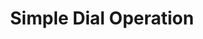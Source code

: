 ---
  id: "83"
  fieldLayoutId: "89"
  uid: "6ada54fc-dcc2-468b-9ad2-4baeec2be6b7"
  enabled: "1"
  archived: "0"
  dateCreated: "2017-09-30 21:31:03"
  dateUpdated: "2019-04-01 17:49:56"
  siteSettingsId: "83"
  slug: "dial-operation"
  siteId: "1"
  uri: "patterns/else/entry/dial-operation"
  enabledForSite: "1"
  sectionId: "2"
  typeId: "2"
  authorId: "1"
  postDate: "2017-09-30 21:30:00"
  expiryDate: null
  contentId: "83"
  title: "Simple Dial Operation"
  field_allColorsComputed: null
  field_allColorsComputedIllustration: null
  field_allColorsComputedThumbnail: null
  field_appDescription: null
  field_appDescriptionSentiment: null
  field_audio: "0"
  field_authorFaq: null
  field_bgThumbPosition: "center center"
  field_body: null
  field_captureSize: null
  field_categoriesRaw: "learnability,"
  field_categoryInPlainText: null
  field_coldThumbTransform: null
  field_colorPalette: null
  field_contributorName: null
  field_contributorUrl: null
  field_coverColor: null
  field_dominantColor: null
  field_externalContributor: "0"
  field_fetchWebsiteData: null
  field_fullName: null
  field_gfycatSource: null
  field_gif: "0"
  field_gumletUrl: null
  field_gumletUrlNoPreParse: null
  field_howHelps: "<p><strong>Simplicity, Reduced Cognitive load, and Improved Learnability.</strong> </p><p>Users who operate this microwave oven only need 10 seconds to learn how it works and probably just milliseconds of mental involvement to operate this appliance as part of a learned routine.</p>"
  field_howWorks: "<p>The microwave heats food like any other microwave. However Sharp implemented a different kind of control panel for this appliance. </p><p>Most appliances rely on over-involved interactions that give the user the ability to choose between modes and set-up specific times. </p><p>However, this particular microwave has a single dial that controls both the timing and heat. <br />To achieve this, Sharp provides a reference table that can be used to determine the amount of time needed. </p><p>One clear insight that lies underneath this solution is that most microwave oven users never bother to use or learn other functionality different from the timed heat. </p><p>Sharp applied this knowledge by creating a single-serving guide and a dial that can be turned to match one of those references. </p><p>This solution also fallbacks gracefully to existing mental models since users just need to turn the dial and select a familiar heating time (No need to see the references).</p><p>When the user turns the dial, the oven starts operating right away. This assumed interaction is another nice addition to the design of this operation mechanism since it removes the need for a start button (therefore reducing the overall cognitive load of this device).</p>"
  field_iconColors: null
  field_iconComputedColors: null
  field_illustrationSource: null
  field_imagePathRaw: "https://s3-us-west-2.amazonaws.com/waveguideio/captures/waves/sharp-dial.png"
  field_imageTextOcr: null
  field_depthArticleBody: null
  field_lpSentimentScore: null
  field_lpUrl: null
  field_mediaEmbed: "<figure><img src=\"{asset:2087:url||https://s3-us-west-2.amazonaws.com/waveguideio/captures/waves/sharp-dial.png}\" alt=\"\" /></figure>"
  field_mobileId: null
  field_mobileShotSrc: null
  field_newsObject: null
  field_pageFetchJsonString: null
  field_patternSrc: "Sharp"
  field_platformRaw: "Else"
  field_qualityDescription: null
  field_rawResponse: null
  field_readingDuration: null
  field_readingDurationSeconds: null
  field_readingEaseLevel: null
  field_readingEaseScore: null
  field_references: null
  field_screenshotColors: null
  field_screenshotComputedColors: null
  field_sourceFromArchive: null
  field_strategyDescription: null
  field_thumbColors: null
  field_thumbVideoUrl: ""
  field_webDescription: null
  field_webTitle: null
  field_what: "<p>This is a physical solution found on some commercial Sharp microwaves. Unlike other appliances, this microwave has a single dial / single interaction used for operation of time and heat.</p>"
  root: null
  lft: null
  rgt: null
  level: null
  structureId: null
  layout: layouts/post.njk
---